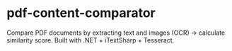 # pdf-content-comparator
Compare PDF documents by extracting text and images (OCR) → calculate similarity score. Built with .NET + iTextSharp + Tesseract.

